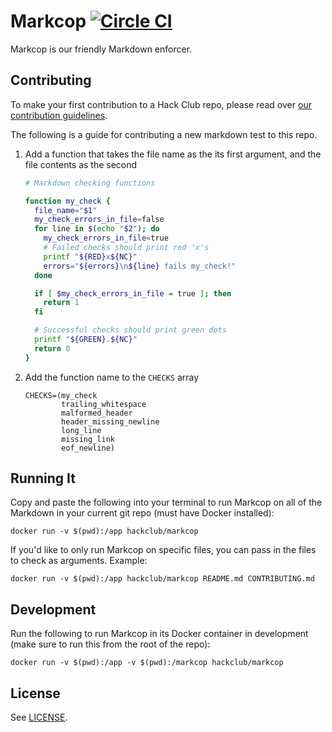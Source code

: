 # Markcop [![Circle CI](https://circleci.com/gh/hackclub/markcop.svg?style=svg)](https://circleci.com/gh/hackclub/markcop)

Markcop is our friendly Markdown enforcer.

## Contributing

To make your first contribution to a Hack Club repo, please read over [our contribution guidelines](https://github.com/hackclub/hackclub/blob/master/CONTRIBUTING.md).

The following is a guide for contributing a new markdown test to this repo.

1. Add a function that takes the file name as the its first argument, and the file contents as the second

   ```bash
   # Markdown checking functions

   function my_check {
     file_name="$1"
     my_check_errors_in_file=false
     for line in $(echo "$2"); do
       my_check_errors_in_file=true
       # Failed checks should print red 'x's
       printf "${RED}x${NC}"
       errors="${errors}\n${line} fails my_check!"
     done

     if [ $my_check_errors_in_file = true ]; then
       return 1
     fi

     # Successful checks should print green dots
     printf "${GREEN}.${NC}"
     return 0
   }
   ```

2. Add the function name to the `CHECKS` array

   ```
   CHECKS=(my_check
           trailing_whitespace
           malformed_header
           header_missing_newline
           long_line
           missing_link
           eof_newline)
   ```

## Running It

Copy and paste the following into your terminal to run Markcop on all of the Markdown in your current git repo (must have Docker installed):

    docker run -v $(pwd):/app hackclub/markcop

If you'd like to only run Markcop on specific files, you can pass in the files to check as arguments. Example:

    docker run -v $(pwd):/app hackclub/markcop README.md CONTRIBUTING.md

## Development

Run the following to run Markcop in its Docker container in development (make sure to run this from the root of the repo):

    docker run -v $(pwd):/app -v $(pwd):/markcop hackclub/markcop

## License

See [LICENSE](LICENSE).
